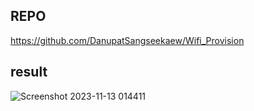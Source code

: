 ## REPO
https://github.com/DanupatSangseekaew/Wifi_Provision
## result
![Screenshot 2023-11-13 014411](https://github.com/DanupatSangseekaew/ESP32-Provision-Manager/assets/100436724/44c238c2-7885-4e13-8a1b-b9f06ed0099f)
